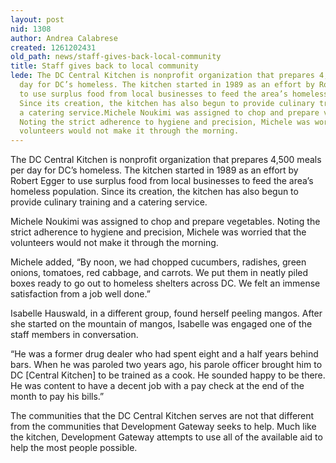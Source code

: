 ```yaml
---
layout: post
nid: 1308
author: Andrea Calabrese
created: 1261202431
old_path: news/staff-gives-back-local-community
title: Staff gives back to local community
lede: The DC Central Kitchen is nonprofit organization that prepares 4,500 meals per
  day for DC’s homeless. The kitchen started in 1989 as an effort by Robert Egger
  to use surplus food from local businesses to feed the area’s homeless population.
  Since its creation, the kitchen has also begun to provide culinary training and
  a catering service.Michele Noukimi was assigned to chop and prepare vegetables.
  Noting the strict adherence to hygiene and precision, Michele was worried that the
  volunteers would not make it through the morning.
---
```


The DC Central Kitchen is nonprofit organization that prepares 4,500 meals per day for DC’s homeless. The kitchen started in 1989 as an effort by Robert Egger to use surplus food from local businesses to feed the area’s homeless population. Since its creation, the kitchen has also begun to provide culinary training and a catering service.

Michele Noukimi was assigned to chop and prepare vegetables. Noting the strict adherence to hygiene and precision, Michele was worried that the volunteers would not make it through the morning.

Michele added, “By noon, we had chopped cucumbers, radishes, green onions, tomatoes, red cabbage, and carrots. We put them in neatly piled boxes ready to go out to homeless shelters across DC. We felt an immense satisfaction from a job well done.”

Isabelle Hauswald, in a different group, found herself peeling mangos. After she started on the mountain of mangos, Isabelle was engaged one of the staff members in conversation.

“He was a former drug dealer who had spent eight and a half years behind bars. When he was paroled two years ago, his parole officer brought him to DC [Central Kitchen] to be trained as a cook. He sounded happy to be there. He was content to have a decent job with a pay check at the end of the month to pay his bills.”

The communities that the DC Central Kitchen serves are not that different from the communities that Development Gateway seeks to help. Much like the kitchen, Development Gateway attempts to use all of the available aid to help the most people possible.
